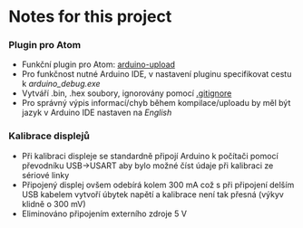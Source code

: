 # Notes for this project

### Plugin pro Atom
- Funkční plugin pro Atom: [arduino-upload](https://atom.io/packages/arduino-upload)
- Pro funkčnost nutné Arduino IDE, v nastavení pluginu specifikovat cestu k _arduino_debug.exe_
- Vytváří .bin, .hex soubory, ignorovány pomocí [.gitignore](/.gitignore)
- Pro správný výpis informací/chyb během kompilace/uploadu by měl být jazyk v Arduino IDE nastaven na _English_


### Kalibrace displejů
- Při kalibraci displeje se standardně připojí Arduino k počítači pomocí převodníku USB->USART aby bylo možné číst údaje při kalibraci ze sériové linky
- Připojený displej ovšem odebírá kolem 300 mA což s při připojení delším USB kabelem vytvoří úbytek napětí a kalibrace není tak přesná (výkyv klidně o 300 mV)
- Eliminováno připojením externího zdroje 5 V
